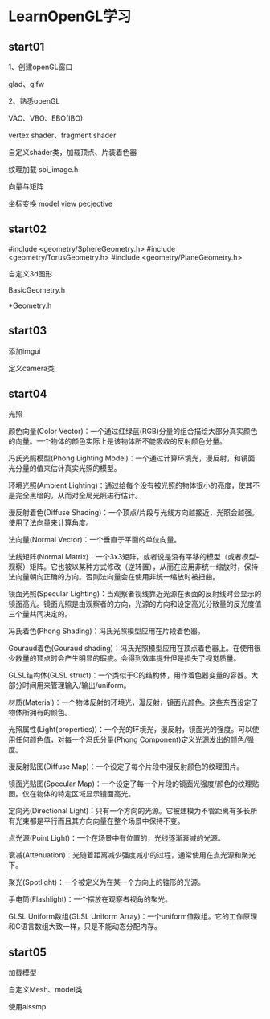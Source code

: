 # LearnOpenGL学习



## start01

1、创建openGL窗口

glad、glfw

2、熟悉openGL

VAO、VBO、EBO(IBO)

vertex shader、fragment shader

自定义shader类，加载顶点、片装着色器

纹理加载 sbi_image.h

向量与矩阵

坐标变换 model view pecjective

## start02

#include <geometry/SphereGeometry.h>
#include <geometry/TorusGeometry.h>
#include <geometry/PlaneGeometry.h>

自定义3d图形 

BasicGeometry.h

*Geometry.h

## start03

添加imgui

定义camera类

## start04

光照

颜色向量(Color Vector)：一个通过红绿蓝(RGB)分量的组合描绘大部分真实颜色的向量。一个物体的颜色实际上是该物体所不能吸收的反射颜色分量。

冯氏光照模型(Phong Lighting Model)：一个通过计算环境光，漫反射，和镜面光分量的值来估计真实光照的模型。

环境光照(Ambient Lighting)：通过给每个没有被光照的物体很小的亮度，使其不是完全黑暗的，从而对全局光照进行估计。

漫反射着色(Diffuse Shading)：一个顶点/片段与光线方向越接近，光照会越强。使用了法向量来计算角度。

法向量(Normal Vector)：一个垂直于平面的单位向量。

法线矩阵(Normal Matrix)：一个3x3矩阵，或者说是没有平移的模型（或者模型-观察）矩阵。它也被以某种方式修改（逆转置），从而在应用非统一缩放时，保持法向量朝向正确的方向。否则法向量会在使用非统一缩放时被扭曲。

镜面光照(Specular Lighting)：当观察者视线靠近光源在表面的反射线时会显示的镜面高光。镜面光照是由观察者的方向，光源的方向和设定高光分散量的反光度值三个量共同决定的。

冯氏着色(Phong Shading)：冯氏光照模型应用在片段着色器。

Gouraud着色(Gouraud shading)：冯氏光照模型应用在顶点着色器上。在使用很少数量的顶点时会产生明显的瑕疵。会得到效率提升但是损失了视觉质量。

GLSL结构体(GLSL struct)：一个类似于C的结构体，用作着色器变量的容器。大部分时间用来管理输入/输出/uniform。

材质(Material)：一个物体反射的环境光，漫反射，镜面光颜色。这些东西设定了物体所拥有的颜色。

光照属性(Light(properties))：一个光的环境光，漫反射，镜面光的强度。可以使用任何颜色值，对每一个冯氏分量(Phong Component)定义光源发出的颜色/强度。

漫反射贴图(Diffuse Map)：一个设定了每个片段中漫反射颜色的纹理图片。

镜面光贴图(Specular Map)：一个设定了每一个片段的镜面光强度/颜色的纹理贴图。仅在物体的特定区域显示镜面高光。

定向光(Directional Light)：只有一个方向的光源。它被建模为不管距离有多长所有光束都是平行而且其方向向量在整个场景中保持不变。

点光源(Point Light)：一个在场景中有位置的，光线逐渐衰减的光源。

衰减(Attenuation)：光随着距离减少强度减小的过程，通常使用在点光源和聚光下。

聚光(Spotlight)：一个被定义为在某一个方向上的锥形的光源。

手电筒(Flashlight)：一个摆放在观察者视角的聚光。

GLSL Uniform数组(GLSL Uniform Array)：一个uniform值数组。它的工作原理和C语言数组大致一样，只是不能动态分配内存。
## start05
加载模型

自定义Mesh、model类

使用aissmp









